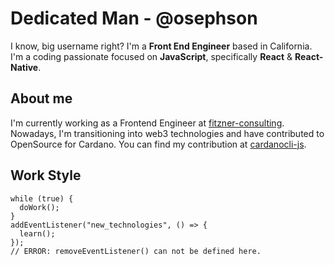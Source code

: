 # Dedicated Man - @osephson

I know, big username right?
I'm a **Front End Engineer** based in California. I'm a coding passionate focused on **JavaScript**, specifically **React** & **React-Native**.

## About me

I'm currently working as a Frontend Engineer at [fitzner-consulting](https://github.com/fitzner-consulting). Nowadays, I'm transitioning into web3 technologies and have contributed to OpenSource for Cardano. You can find my contribution at [cardanocli-js](https://github.com/shareslake/cardanocli-js).

## Work Style

```
while (true) {
  doWork();
}
addEventListener("new_technologies", () => {
  learn();
});
// ERROR: removeEventListener() can not be defined here.
```
